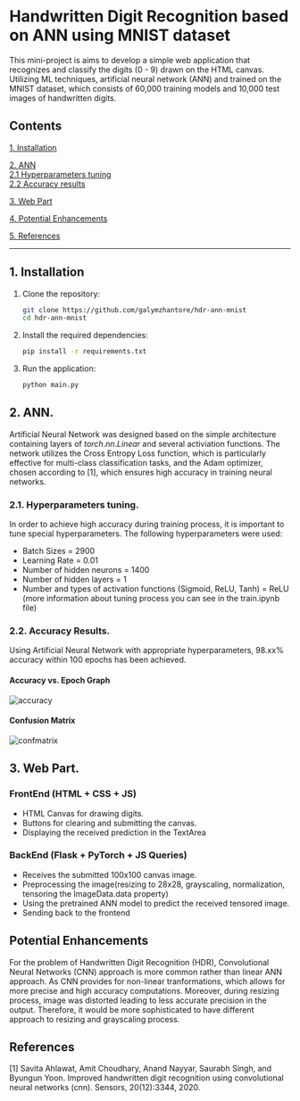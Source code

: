 # Handwritten Digit Recognition based on ANN using MNIST dataset

This mini-project is aims to develop a simple web application that recognizes and classify the digits (0 - 9) drawn on the HTML canvas. Utilizing ML techniques, artificial neural network (ANN) and trained on the MNIST dataset, which consists of 60,000 training models and 10,000 test images of handwritten digits.

## Contents
[1. Installation](#c1)<br>

[2. ANN](#c2)<br>
[2.1 Hyperparameters tuning](#c21)<br>
[2.2 Accuracy results](#c22)<br>

[3. Web Part](#c3)<br>

[4. Potential Enhancements](#c4)<br>

[5. References](#c5)<br>

<hr>

## <a name="c1"></a> 1. Installation

1. Clone the repository:
    ```bash
    git clone https://github.com/galymzhantore/hdr-ann-mnist
    cd hdr-ann-mnist
    ```

2. Install the required dependencies:
    ```bash
    pip install -r requirements.txt
    ```

3. Run the application:
    ```bash
    python main.py
    ```
## <a name="c2"></a> 2. ANN.
Artificial Neural Network was designed based on the simple architecture containing layers of $torch.nn.Linear$ and several activiation functions. The network utilizes the Cross Entropy Loss function, which is particularly effective for multi-class classification tasks, and the Adam optimizer, chosen according to [1], which ensures high accuracy in training neural networks.

### <a name = "c21"></a> 2.1. Hyperparameters tuning.
In order to achieve high accuracy during training process, it is important to tune special hyperparameters. The following hyperparameters were used: 
  * Batch Sizes = 2900
  * Learning Rate = 0.01
  * Number of hidden neurons = 1400
  * Number of hidden layers = 1
  * Number and types of activation functions (Sigmoid, ReLU, Tanh) = ReLU
(more information about tuning process you can see in the train.ipynb file)

### <a name = "c22"></a> 2.2. Accuracy Results.
Using Artificial Neural Network with appropriate hyperparameters, 98.xx% accuracy within 100 epochs has been achieved.
#### Accuracy vs. Epoch Graph
![accuracy](https://github.com/galymzhantore/hdr-ann-mnist/assets/148017825/84c7668a-fd5a-4851-81df-4d568d2c7482)
#### Confusion Matrix
![confmatrix](https://github.com/galymzhantore/hdr-ann-mnist/assets/148017825/6be238d5-df1f-4107-9eac-4bde0435d544)

## <a name = "c3"></a> 3. Web Part.
### FrontEnd (HTML + CSS + JS)
  * HTML Canvas for drawing digits.
  * Buttons for clearing and submitting the canvas.
  * Displaying the received prediction in the TextArea
### BackEnd (Flask + PyTorch + JS Queries)
  * Receives the submitted 100x100 canvas image.
  * Preprocessing the image(resizing to 28x28, grayscaling, normalization, tensoring the ImageData.data property)
  * Using the pretrained ANN model to predict the received tensored image.
  * Sending back to the frontend

## <a name="c4"></a> Potential Enhancements

For the problem of Handwritten Digit Recognition (HDR), Convolutional Neural Networks (CNN) approach is more common rather than linear ANN approach. As CNN provides for non-linear tranformations, which allows for more precise and high accuracy computations. Moreover, during resizing process, image was distorted leading to less accurate precision in the output. Therefore, it would be more sophisticated to have different approach to resizing and grayscaling process.

##  <a name="c5"></a> References
\[1\] Savita Ahlawat, Amit Choudhary, Anand Nayyar, Saurabh Singh, and Byungun Yoon. Improved handwritten digit recognition using convolutional neural networks (cnn). Sensors, 20(12):3344, 2020.


  

